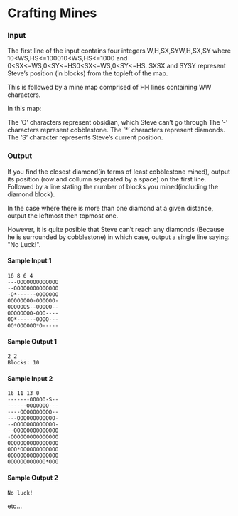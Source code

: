 # Crafting Mines

### Input

The first line of the input contains four integers W,H,SX,SYW,H,SX,SY where 10<WS,HS<=100010<WS,HS<=1000 and 0<SX<=WS,0<SY<=HS0<SX<=WS,0<SY<=HS. SXSX and SYSY represent Steve’s position (in blocks) from the topleft of the map.

This is followed by a mine map comprised of HH lines containing WW characters.

In this map:

The ’O’ characters represent obsidian, which Steve can’t go through
The ’-’ characters represent cobblestone.
The ’*’ characters represent diamonds.
The ’S’ character represents Steve’s current position.


### Output

If you find the closest diamond(in terms of least cobblestone mined), output its position (row and collumn separated by a space) on the first line. Followed by a line stating the number of blocks you mined(including the diamond block).

In the case where there is more than one diamond at a given distance, output the leftmost then topmost one.

However, it is quite posible that Steve can’t reach any diamonds (Because he is surrounded by cobblestone) in which case, output a single line saying: "No Luck!".

#### Sample Input 1
```
16 8 6 4
---OOOOOOOOOOOOO
--OOOOOOOOOOOOOO
-O*------OOOOOOO
OOOOOOOO-OOOOOO-
OOOOOOS--OOOOO--
OOOOOOOO-OOO----
OO*------OOOO---
OO*OOOOOO*O-----
```

#### Sample Output 1
```
2 2
Blocks: 10
```

#### Sample Input 2
```
16 11 13 0
-------OOOOO-S--
------OOOOOOO---
----OOOOOOOOOO--
---OOOOOOOOOOOO-
--OOOOOOOOOOOOO-
--OOOOOOOOOOOOOO
-OOOOOOOOOOOOOOO
OOOOOOOOOOOOOOOO
OOO*OOOOOOOOOOOO
OOOOOOOOOOOOOOOO
OOOOOOOOOOOO*OOO
```

#### Sample Output 2
```
No luck!
```

etc...
